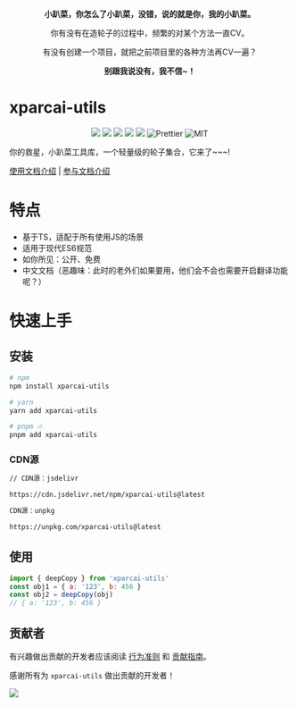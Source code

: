 <p align="center"><b>小趴菜，你怎么了小趴菜，没错，说的就是你，我的小趴菜。</b></p>
<p align="center">你有没有在造轮子的过程中，频繁的对某个方法一直CV。</p>
<p align="center">有没有创建一个项目，就把之前项目里的各种方法再CV一遍？</p>
<p align="center"><b>别跟我说没有，我不信~！</b></p>

# xparcai-utils

<p align="center">
  <img src="https://img.shields.io/badge/npm-v0.0.1-brightgreen" />
  <img src="https://img.shields.io/badge/-pnpm-F69220?logo=pnpm&logoColor=white" />
  <img src="https://img.shields.io/badge/-TypeScript-blue?logo=typescript&logoColor=white" />
  <img src="https://img.shields.io/badge/-Rollup-34495e?logo=rollup" />
  <img src="https://img.shields.io/badge/-ESLint-4b32c3?logo=eslint&logoColor=white" />
  <img src="https://img.shields.io/badge/-Prettier-ef9421?logo=Prettier&logoColor=white" alt="Prettier">
  <img src="https://img.shields.io/badge/license-MIT-blue.svg" alt="MIT">
<p>
你的救星，小趴菜工具库，一个轻量级的轮子集合，它来了~~~!

[使用文档介绍](https://xparcai.github.io/xparcai-utils/) | [参与文档介绍](./CONTRIBUTING.md)

# 特点

- 基于TS，适配于所有使用JS的场景
- 适用于现代ES6规范
- 如你所见：公开、免费
- 中文文档（恶趣味：此时的老外们如果要用，他们会不会也需要开启翻译功能呢？）

# 快速上手

## 安装

```bash
# npm
npm install xparcai-utils

# yarn
yarn add xparcai-utils

# pnpm 🔥
pnpm add xparcai-utils
```

### CDN源

```bash
// CDN源：jsdelivr

https://cdn.jsdelivr.net/npm/xparcai-utils@latest

CDN源：unpkg

https://unpkg.com/xparcai-utils@latest
```

## 使用

```javaScript
import { deepCopy } from 'xparcai-utils'
const obj1 = { a: '123', b: 456 }
const obj2 = deepCopy(obj)
// { a: '123', b: 456 }
```

## 贡献者

有兴趣做出贡献的开发者应该阅读 [行为准则](./CODE_OF_CONDUCT.md) 和 [贡献指南](./CONTRIBUTING.md)。

感谢所有为 `xparcai-utils` 做出贡献的开发者！

<div align="left">
  <a href="https://github.com/xparcai/xparcai-utils/graphs/contributors">
  <img src="https://contrib.rocks/image?repo=xparcai/xparcai-utils" />
  </a>
</div>
